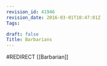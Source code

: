 ```yaml
---
revision_id: 41946
revision_date: 2016-03-01T10:47:01Z
Tags:

draft: false
Title: Barbarians
---
```

#REDIRECT [[Barbarian]]